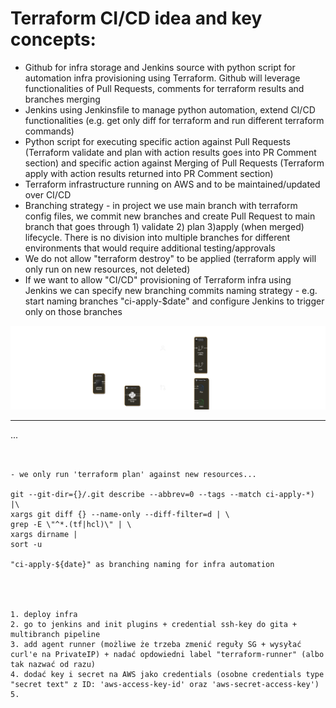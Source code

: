 # Terraform CI/CD idea and key concepts:
- Github for infra storage and Jenkins source with python script for automation infra provisioning using Terraform. Github will leverage functionalities of Pull Requests, comments for terraform results and branches merging
- Jenkins using Jenkinsfile to manage python automation, extend CI/CD functionalities (e.g. get only diff for terraform and run different terraform commands)
- Python script for executing specific action against Pull Requests (Terraform validate and plan with action results goes into PR Comment section) and specific action against Merging of Pull Requests (Terraform apply with action results returned into PR Comment section)
- Terraform infrastructure running on AWS and to be maintained/updated over CI/CD
- Branching strategy - in project we use main branch with terraform config files, we commit new branches and create Pull Request to main branch that goes through 1) validate 2) plan 3)apply (when merged) lifecycle. There is no division into multiple branches for different environments that would require additional testing/approvals
- We do not allow "terraform destroy" to be applied (terraform apply will only run on new resources, not deleted)
- If we want to allow "CI/CD" provisioning of Terraform infra using Jenkins we can specify new branching commits naming strategy - e.g. start naming branches "ci-apply-$date" and configure Jenkins to trigger only on those branches 


![Terraform CD](terraformCD.png)


---
...
```


- we only run 'terraform plan' against new resources...

git --git-dir={}/.git describe --abbrev=0 --tags --match ci-apply-*) |\
xargs git diff {} --name-only --diff-filter=d | \
grep -E \"^*.(tf|hcl)\" | \
xargs dirname |
sort -u

"ci-apply-${date}" as branching naming for infra automation




1. deploy infra
2. go to jenkins and init plugins + credential ssh-key do gita + multibranch pipeline
3. add agent runner (możliwe że trzeba zmenić reguły SG + wysyłać curl'e na PrivateIP) + nadać opdowiedni label "terraform-runner" (albo tak nazwać od razu)
4. dodać key i secret na AWS jako credentials (osobne credentials type "secret text" z ID: 'aws-access-key-id' oraz 'aws-secret-access-key')
5. 